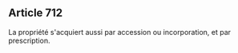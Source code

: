 Article 712
----
La propriété s'acquiert aussi par accession ou incorporation, et par
prescription.
